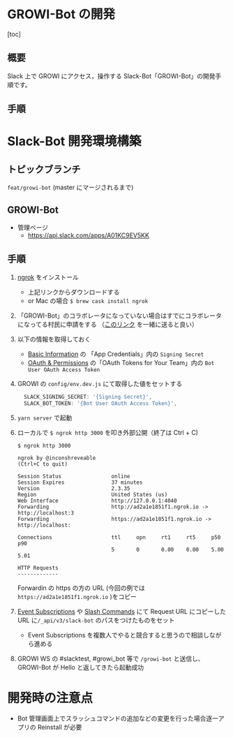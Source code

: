 # GROWI-Bot の開発

[toc]

## 概要

Slack 上で GROWI にアクセス，操作する Slack-Bot「GROWI-Bot」の開発手順です。

## 手順

# Slack-Bot 開発環境構築

## トピックブランチ

`feat/growi-bot` (master にマージされるまで)

## GROWI-Bot

- 管理ベージ
  - https://api.slack.com/apps/A01KC9EV5KK

## 手順

1. [ngrok](https://ngrok.com/) をインストール
   - 上記リンクからダウンロードする
   - or Mac の場合 `$ brew cask install ngrok`
1. 「GROWI-Bot」のコラボレータになっていない場合はすでにコラボレータになってる村民に申請をする （[このリンク](https://app.slack.com/app-settings/T4V7GA7CM/A01KC9EV5KK/collaborators) を一緒に送ると良い）
1. 以下の情報を取得しておく
   - [Basic Information](https://api.slack.com/apps/A01KC9EV5KK/general) の 「App Credentials」内の `Signing Secret`
   - [OAuth & Permissions](https://api.slack.com/apps/A01KC9EV5KK/oauth?) の「OAuth Tokens for Your Team」内の `Bot User OAuth Access Token`
1. GROWI の `config/env.dev.js` にて取得した値をセットする

   ```text:config.dev.js
     SLACK_SIGNING_SECRET: '{Signing Secret}',
     SLACK_BOT_TOKEN: '{Bot User OAuth Access Token}',
   ```

1. `yarn server` で起動
1. ローカルで `$ ngrok http 3000` を叩き外部公開（終了は Ctrl + C)

   ```shell:ターミナル
   $ ngrok http 3000

   ngrok by @inconshreveable                                       (Ctrl+C to quit)

   Session Status                online
   Session Expires               37 minutes
   Version                       2.3.35
   Region                        United States (us)
   Web Interface                 http://127.0.0.1:4040
   Forwarding                    http://ad2a1e1851f1.ngrok.io -> http://localhost:3
   Forwarding                    https://ad2a1e1851f1.ngrok.io -> http://localhost:

   Connections                   ttl     opn     rt1     rt5     p50     p90
                                 5       0       0.00    0.00    5.00    5.01

   HTTP Requests
   -------------
   ```

   Forwardin の https の方の URL (今回の例では `https://ad2a1e1851f1.ngrok.io` )をコピー

1. [Event Subscriptions](https://api.slack.com/apps/A01KC9EV5KK/event-subscriptions?) や [Slash Commands](https://api.slack.com/apps/A01KC9EV5KK/slash-commands?) にて Request URL にコピーした URL に`/_api/v3/slack-bot` のパスをつけたものをセット
   - Event Subscriptions を複数人でやると競合すると思うので相談しながら進める
1. GROWI WS の #slacktest, #growi_bot 等で `/growi-bot` と送信し、GROWI-Bot が Hello と返してきたら起動成功

# 開発時の注意点

- Bot 管理画面上でスラッシュコマンドの追加などの変更を行った場合逐一アプリの Reinstall が必要
